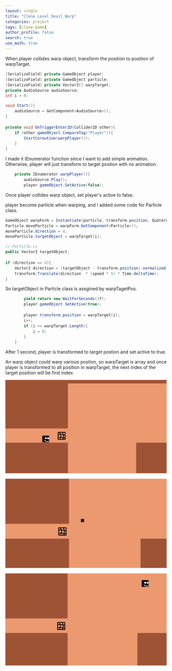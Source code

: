 ```yaml
---
layout: single
title: "Clone Level Devil_Warp"
categories: project
tags: [clone-game]
author_profile: false
search: true
use_math: true
---
```


When player collides warp object, transform the position to position of warpTarget.

```C#
[SerializeField] private GameObject player;
[SerializeField] private GameObject particle;
[SerializeField] private Vector3[] warpTarget;
private AudioSource audioSource;
int i = 0;
```

```C#
void Start(){
    audioSource = GetComponent<AudioSource>();
}

private void OnTriggerEnter2D(Collider2D other){
    if (other.gameObject.CompareTag("Player")){
        StartCoroutine(warpPlayer());
    }
}
```

I made it IEnumerator function since I want to add simple animation. Otherwise, player will just transform to target postion with no animation.

```C#
    private IEnumerator warpPlayer(){
        audioSource.Play();
        player.gameObject.SetActive(false);
```

Once player collides warp object, set player's active to false.

player become particle when warping, and I added some code for Particle class.

```C#
GameObject warpForm = Instantiate(particle, transform.position, Quaternion.identity);
Particle moveParticle = warpForm.GetComponent<Particle>();
moveParticle.direction = 4;
moveParticle.targetObject = warpTarget[i];
```

```C#
// Particle.cs
public Vector3 targetObject;

if (direction == 4){
    Vector2 direction = (targetObject - transform.position).normalized;
    transform.Translate(direction  * (speed * 5) * Time.deltaTime);
}
```

So targetObject in Particle class is assgined by warpTagetPos.

```C#
        yield return new WaitForSeconds(1f);
        player.gameObject.SetActive(true);

        player.transform.position = warpTarget[i];
        i++;
        if (i >= warpTarget.Length){
            i = 0;
        }
    }

```

After 1 second, player is transformed to target postion and set active to true.

An warp object could warp various postion, so warpTarget is array and once player is transformed to all position in warpTarget, the next index of the target position will be first index.


![des1](/assets/images/2024-06-22-levelDevilClone3/des1.png)


![des2](/assets/images/2024-06-22-levelDevilClone3/des2.png)


![des3](/assets/images/2024-06-22-levelDevilClone3/des3.png)
